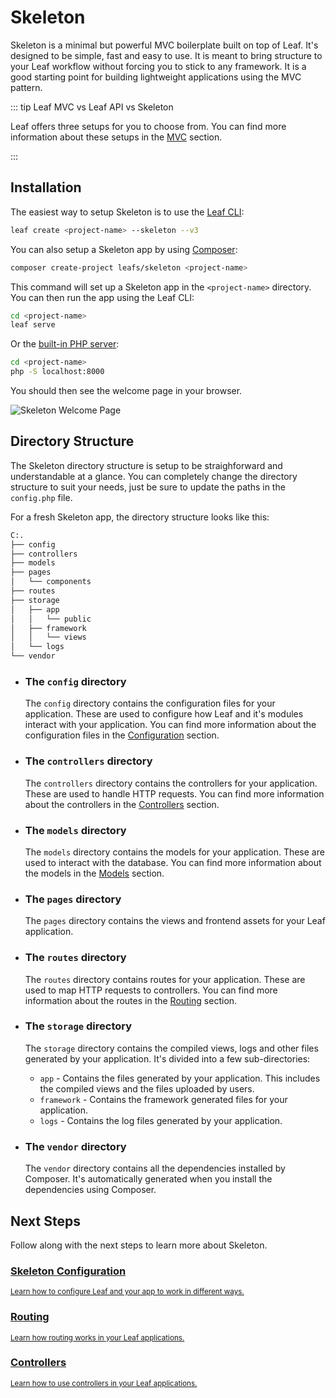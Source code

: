 # Skeleton

<!-- markdownlint-disable no-inline-html -->

Skeleton is a minimal but powerful MVC boilerplate built on top of Leaf. It's designed to be simple, fast and easy to use. It is meant to bring structure to your Leaf workflow without forcing you to stick to any framework. It is a good starting point for building lightweight applications using the MVC pattern.

::: tip Leaf MVC vs Leaf API vs Skeleton

Leaf offers three setups for you to choose from. You can find more information about these setups in the [MVC](/docs/mvc/#mvc-in-leaf) section.

:::

## Installation

The easiest way to setup Skeleton is to use the [Leaf CLI](/docs/cli/):

```bash
leaf create <project-name> --skeleton --v3
```

You can also setup a Skeleton app by using [Composer](https://getcomposer.org/):

```bash
composer create-project leafs/skeleton <project-name>
```

This command will set up a Skeleton app in the `<project-name>` directory. You can then run the app using the Leaf CLI:

```bash
cd <project-name>
leaf serve
```

Or the [built-in PHP server](https://www.php.net/manual/en/features.commandline.webserver.php):

```bash
cd <project-name>
php -S localhost:8000
```

You should then see the welcome page in your browser.

![Skeleton Welcome Page](https://user-images.githubusercontent.com/26604242/224507748-87396f4d-7b1e-4d61-ada1-b37e732c739b.png)

## Directory Structure

The Skeleton directory structure is setup to be straighforward and understandable at a glance. You can completely change the directory structure to suit your needs, just be sure to update the paths in the `config.php` file.

For a fresh Skeleton app, the directory structure looks like this:

```bash
C:.
├── config
├── controllers
├── models
├── pages
│   └── components
├── routes
├── storage
│   ├── app
│   │   └── public
│   ├── framework
│   │   └── views
│   └── logs
└── vendor
```

- ### The `config` directory

  The `config` directory contains the configuration files for your application. These are used to configure how Leaf and it's modules interact with your application. You can find more information about the configuration files in the [Configuration](/docs/mvc/config) section.

- ### The `controllers` directory

  The `controllers` directory contains the controllers for your application. These are used to handle HTTP requests. You can find more information about the controllers in the [Controllers](/docs/mvc/controllers) section.
  
- ### The `models` directory

  The `models` directory contains the models for your application. These are used to interact with the database. You can find more information about the models in the [Models](/docs/mvc/models) section.

- ### The `pages` directory

  The `pages` directory contains the views and frontend assets for your Leaf application.

- ### The `routes` directory

  The `routes` directory contains routes for your application. These are used to map HTTP requests to controllers. You can find more information about the routes in the [Routing](/docs/mvc/routing) section.

- ### The `storage` directory

  The `storage` directory contains the compiled views, logs and other files generated by your application. It's divided into a few sub-directories:

  - `app` - Contains the files generated by your application. This includes the compiled views and the files uploaded by users.
  - `framework` - Contains the framework generated files for your application.
  - `logs` - Contains the log files generated by your application.

- ### The `vendor` directory

  The `vendor` directory contains all the dependencies installed by Composer. It's automatically generated when you install the dependencies using Composer.

## Next Steps

Follow along with the next steps to learn more about Skeleton.

<div class="vt-box-container next-steps">
  <a class="vt-box" href="/docs/mvc/config">
    <h3 class="next-steps-link">Skeleton Configuration</h3>
    <small class="next-steps-caption">Learn how to configure Leaf and your app to work in different ways.</small>
  </a>
  <a class="vt-box" href="/docs/mvc/routing">
    <h3 class="next-steps-link">Routing</h3>
    <small class="next-steps-caption">Learn how routing works in your Leaf applications.</small>
  </a>
  <a class="vt-box" href="/docs/mvc/controllers">
    <h3 class="next-steps-link">Controllers</h3>
    <small class="next-steps-caption">Learn how to use controllers in your Leaf applications.</small>
  </a>
</div>
